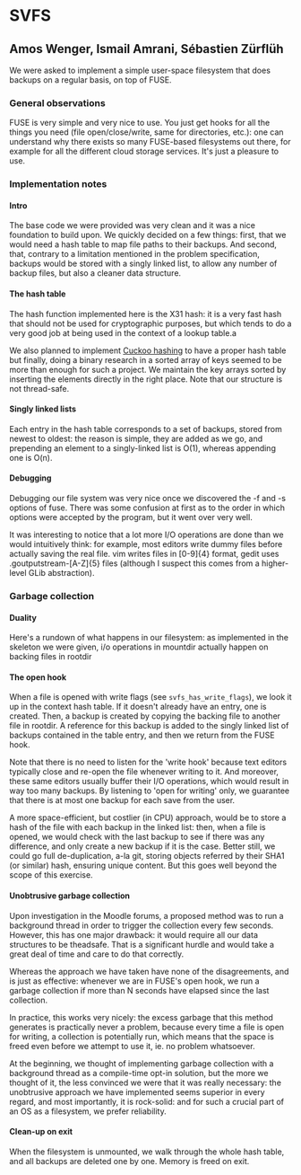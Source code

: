 
# SVFS

## Amos Wenger, Ismail Amrani, Sébastien Zürflüh

We were asked to implement a simple user-space filesystem
that does backups on a regular basis, on top of FUSE.

### General observations

FUSE is very simple and very nice to use. You just get hooks
for all the things you need (file open/close/write, same for
directories, etc.): one can understand why there exists so
many FUSE-based filesystems out there, for example for all
the different cloud storage services. It's just a pleasure
to use.

### Implementation notes

#### Intro

The base code we were provided was very clean and it was a
nice foundation to build upon. We quickly decided on a few
things: first, that we would need a hash table to map file paths
to their backups. And second, that, contrary to a limitation
mentioned in the problem specification, backups would be stored
with a singly linked list, to allow any number of backup files,
but also a cleaner data structure.

#### The hash table

The hash function implemented here is the X31 hash: it is a
very fast hash that should not be used for cryptographic
purposes, but which tends to do a very good job at being used
in the context of a lookup table.a

We also planned to implement [Cuckoo hashing][cuckoo] to have
a proper hash table but finally, doing a binary research in a
sorted array of keys seemed to be more than enough for such a
project. We maintain the key arrays sorted by inserting the
elements directly in the right place. Note that our structure
is not thread-safe.

[cuckoo]: https://en.wikipedia.org/wiki/Cuckoo_hashing

#### Singly linked lists

Each entry in the hash table corresponds to a set of backups,
stored from newest to oldest: the reason is simple, they are
added as we go, and prepending an element to a singly-linked
list is O(1), whereas appending one is O(n).

#### Debugging

Debugging our file system was very nice once we discovered the
-f and -s options of fuse. There was some confusion at first
as to the order in which options were accepted by the program,
but it went over very well.

It was interesting to notice that a lot more I/O operations
are done than we would intuitively think: for example, most
editors write dummy files before actually saving the real file.
vim writes files in [0-9]{4} format, gedit uses .goutputstream-[A-Z]{5}
files (although I suspect this comes from a higher-level
GLib abstraction).

### Garbage collection

#### Duality

Here's a rundown of what happens in our filesystem: as implemented
in the skeleton we were given, i/o operations in mountdir actually
happen on backing files in rootdir

#### The open hook

When a file is opened with write flags (see `svfs_has_write_flags`),
we look it up in the context hash table. If it doesn't already have
an entry, one is created. Then, a backup is created by copying the
backing file to another file in rootdir. A reference for this backup
is added to the singly linked list of backups contained in the table
entry, and then we return from the FUSE hook.

Note that there is no need to listen for the 'write hook' because
text editors typically close and re-open the file whenever writing
to it. And moreover, these same editors usually buffer their I/O
operations, which would result in way too many backups. By listening
to 'open for writing' only, we guarantee that there is at most one
backup for each save from the user.

A more space-efficient, but costlier (in CPU) approach, would be to
store a hash of the file with each backup in the linked list: then,
when a file is opened, we would check with the last backup to see
if there was any difference, and only create a new backup if it is
the case. Better still, we could go full de-duplication, a-la git,
storing objects referred by their SHA1 (or similar) hash, ensuring
unique content. But this goes well beyond the scope of this exercise.

#### Unobtrusive garbage collection

Upon investigation in the Moodle forums, a proposed method was to
run a background thread in order to trigger the collection every few
seconds. However, this has one major drawback: it would require all
our data structures to be theadsafe. That is a significant hurdle and
would take a great deal of time and care to do that correctly.

Whereas the approach we have taken have none of the disagreements,
and is just as effective: whenever we are in FUSE's open hook, we
run a garbage collection if more than N seconds have elapsed since
the last collection.

In practice, this works very nicely: the excess garbage that this
method generates is practically never a problem, because every time
a file is open for writing, a collection is potentially run, which
means that the space is freed even before we attempt to use it, ie.
no problem whatsoever.

At the beginning, we thought of implementing garbage collection
with a background thread as a compile-time opt-in solution, but
the more we thought of it, the less convinced we were that it was
really necessary: the unobtrusive approach we have implemented
seems superior in every regard, and most importantly, it is rock-solid:
and for such a crucial part of an OS as a filesystem, we prefer
reliability.

#### Clean-up on exit

When the filesystem is unmounted, we walk through the whole hash
table, and all backups are deleted one by one. Memory is freed on exit.

